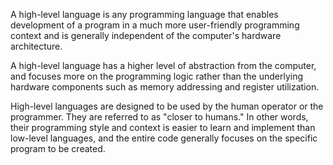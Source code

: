 A high-level language is any programming language that enables development of a program in a much more user-friendly programming context and is generally independent of the computer's hardware architecture.

A high-level language has a higher level of abstraction from the computer, and focuses more on the programming logic rather than the underlying hardware components such as memory addressing and register utilization.

High-level languages are designed to be used by the human operator or the programmer. They are referred to as "closer to humans." In other words, their programming style and context is easier to learn and implement than low-level languages, and the entire code generally focuses on the specific program to be created.

